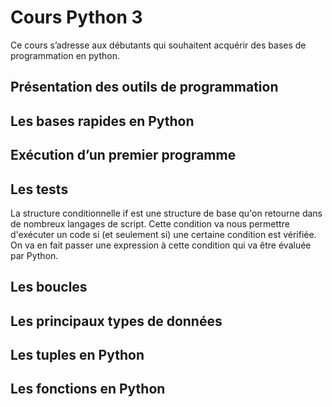 # Cours Python 3
Ce cours s’adresse aux débutants qui souhaitent acquérir des bases de programmation en python.
## Présentation des outils de programmation

## Les bases rapides en Python

## Exécution d’un premier programme

## Les tests


La structure conditionnelle if est une structure de base qu'on retourne dans de nombreux langages de script. Cette condition va nous permettre d'exécuter un code si (et seulement si) une certaine condition est vérifiée. On va en fait passer une expression à cette condition qui va être évaluée par Python.
## Les boucles

## Les principaux types de données

## Les tuples en Python

## Les fonctions en Python
